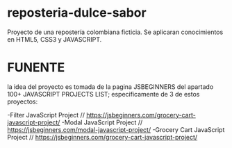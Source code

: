 # reposteria-dulce-sabor
Proyecto de una repostería colombiana ficticia. Se aplicaran conocimientos en HTML5, CSS3 y JAVASCRIPT. 

# FUNENTE
la idea del proyecto es tomada de la pagina JSBEGINNERS del apartado 100+ JAVASCRIPT PROJECTS LIST; especificamente de 3 de estos proyectos:

-Filter JavaScript Project        // https://jsbeginners.com/grocery-cart-javascript-project/
-Modal JavaScript Project         // https://jsbeginners.com/modal-javascript-project/
-Grocery Cart JavaScript Project  // https://jsbeginners.com/grocery-cart-javascript-project/
